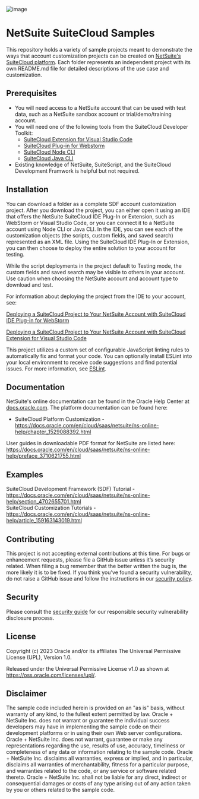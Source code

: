 ![image](https://user-images.githubusercontent.com/52827300/220511950-34c148c4-b8f8-452e-b01d-201070f0cd0a.png)

# NetSuite SuiteCloud Samples

This repository holds a variety of sample projects meant to demonstrate the ways that account customization projects can be created on [NetSuite's SuiteCloud platform](https://www.netsuite.com/portal/platform.shtml). Each folder represents an independent project with its own README.md file for detailed descriptions of the use case and customization.  

## Prerequisites
* You will need access to a NetSuite account that can be used with test data, such as a NetSuite sandbox account or trial/demo/training account.
* You will need one of the following tools from the SuiteCloud Developer Toolkit:
    * [SuiteCloud Extension for Visual Studio Code](https://docs.oracle.com/en/cloud/saas/netsuite/ns-online-help/article_159223155621.html) 
    * [SuiteCloud Plug-in for Webstorm](https://docs.oracle.com/en/cloud/saas/netsuite/ns-online-help/section_1529431804.html) 
    * [SuiteCloud Node CLI](https://github.com/oracle/netsuite-suitecloud-sdk) 
    * [SuiteCloud Java CLI](https://github.com/oracle/netsuite-suitecloud-sdk) 
* Existing knowledge of NetSuite, SuiteScript, and the SuiteCloud Development Framwork is helpful but not required.

## Installation

You can download a folder as a complete SDF account customization project. After you download the project, you can either open it using an IDE that offers the NetSuite SuiteCloud IDE Plug-In or Extension, such as WebStorm or Visual Studio Code, or you can connect it to a NetSuite account using Node CLI or Java CLI. In the IDE, you can see each of the customization objects (the scripts, custom fields, and saved search) represented as an XML file. Using the SuiteCloud IDE Plug-In or Extension, you can then choose to deploy the entire solution to your account for testing.

While the script deployments in the project default to Testing mode, the custom fields and saved search may be visible to others in your account. Use caution when choosing the NetSuite account and account type to download and test.


For information about deploying the project from the IDE to your account, see:

[Deploying a SuiteCloud Project to Your NetSuite Account with SuiteCloud IDE Plug-in for WebStorm](https://docs.oracle.com/en/cloud/saas/netsuite/ns-online-help/section_1539789992.html)

[Deploying a SuiteCloud Project to Your NetSuite Account with SuiteCloud Extension for Visual Studio Code](https://docs.oracle.com/en/cloud/saas/netsuite/ns-online-help/section_160147342366.html)

This project utilizes a custom set of configurable JavaScript linting rules to automatically fix and format your code. You can optionally install ESLint into your local environment to receive code suggestions and find potential issues. For more information, see [ESLint](https://eslint.org/).

## Documentation

NetSuite's online documentation can be found in the Oracle Help Center at [docs.oracle.com](https://docs.oracle.com/en/cloud/saas/netsuite/index.html). The platform documentation can be found here: 
- SuiteCloud Platform Customization - https://docs.oracle.com/en/cloud/saas/netsuite/ns-online-help/chapter_1529088392.html

User guides in downloadable PDF format for NetSuite are listed here: https://docs.oracle.com/en/cloud/saas/netsuite/ns-online-help/preface_3710621755.html 

## Examples

SuiteCloud Development Framework (SDF) Tutorial - https://docs.oracle.com/en/cloud/saas/netsuite/ns-online-help/section_4702655701.html  
SuiteCloud Customization Tutorials - https://docs.oracle.com/en/cloud/saas/netsuite/ns-online-help/article_159163143019.html

## Contributing

This project is not accepting external contributions at this time. For bugs or enhancement requests, please file a GitHub issue unless it’s security related. When filing a bug remember that the better written the bug is, the more likely it is to be fixed. If you think you’ve found a security vulnerability, do not raise a GitHub issue and follow the instructions in our [security policy](./SECURITY.md).

## Security

Please consult the [security guide](./SECURITY.md) for our responsible security vulnerability disclosure process.

## License
Copyright (c) 2023 Oracle and/or its affiliates The Universal Permissive License (UPL), Version 1.0.

Released under the Universal Permissive License v1.0 as shown at
<https://oss.oracle.com/licenses/upl/>.

## Disclaimer

The sample code included herein is provided on an "as is" basis, without warranty of any kind, to the fullest extent permitted by law. Oracle + NetSuite Inc. does not warrant or guarantee the individual success developers may have in implementing the sample code on their development platforms or in using their own Web server configurations. Oracle + NetSuite Inc. does not warrant, guarantee or make any representations regarding the use, results of use, accuracy, timeliness or completeness of any data or information relating to the sample code. Oracle + NetSuite Inc. disclaims all warranties, express or implied, and in particular, disclaims all warranties of merchantability, fitness for a particular purpose, and warranties related to the code, or any service or software related thereto. Oracle + NetSuite Inc. shall not be liable for any direct, indirect or consequential damages or costs of any type arising out of any action taken by you or others related to the sample code.
